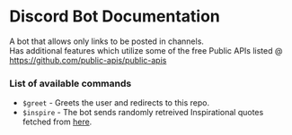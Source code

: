 # **Discord Bot Documentation**

A bot that allows only links to be posted in channels.
<br>
Has additional features which utilize some of the free Public APIs listed @ https://github.com/public-apis/public-apis

### List of available commands
* ```$greet``` - Greets the user and redirects to this repo.
* ```$inspire``` - The bot sends randomly retreived Inspirational quotes fetched from [here](https://zenquotes.io/).